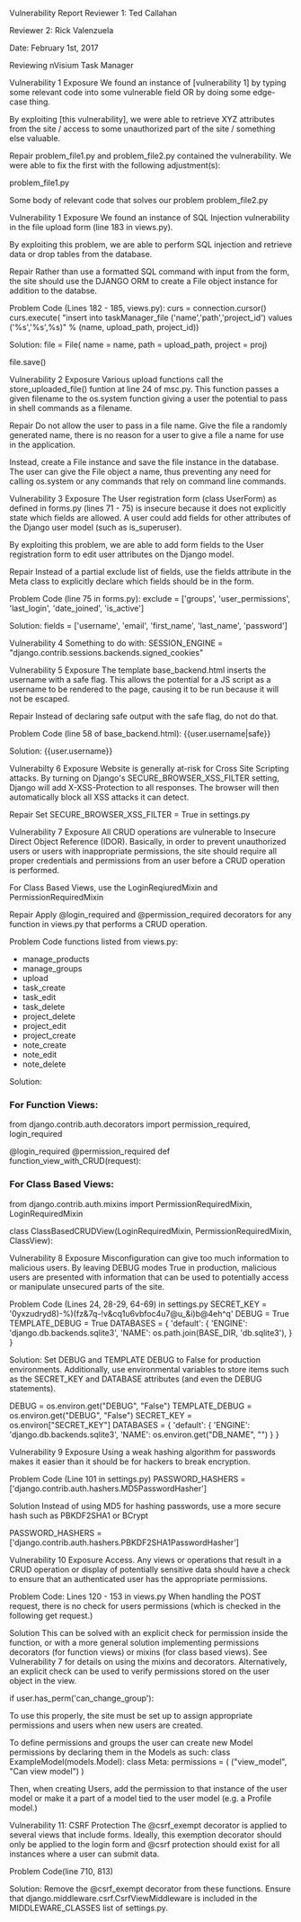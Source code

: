 Vulnerability Report
Reviewer 1: Ted Callahan

Reviewer 2: Rick Valenzuela

Date: February 1st, 2017

Reviewing nVisium Task Manager

Vulnerability 1
Exposure
We found an instance of [vulnerability 1] by typing some relevant code into some vulnerable field OR by doing some edge-case thing.

By exploiting [this vulnerability], we were able to retrieve XYZ attributes from the site / access to some unauthorized part of the site / something else valuable.

Repair
problem_file1.py and problem_file2.py contained the vulnerability. We were able to fix the first with the following adjustment(s):

problem_file1.py

Some body of relevant code that solves our problem
problem_file2.py


Vulnerability 1
Exposure
We found an instance of SQL Injection vulnerability in the file upload form (line 183 in views.py).

By exploiting this problem, we are able to perform SQL injection and retrieve data or drop tables from the database.

Repair
Rather than use a formatted SQL command with input from the form, the site should use the DJANGO ORM to create a File object instance for addition to the databse.

Problem Code (Lines 182 - 185, views.py):
curs = connection.cursor()
curs.execute(
    "insert into taskManager_file ('name','path','project_id') values ('%s','%s',%s)" %
    (name, upload_path, project_id))

Solution:
file = File(
name = name,
path = upload_path,
project = proj)

file.save()

Vulnerability 2
Exposure
Various upload functions call the store_uploaded_file() funtion at line 24 of msc.py.  This function passes a given filename to the os.system function giving a user the potential to pass in shell commands as a filename.

Repair
Do not allow the user to pass in a file name.  Give the file a randomly generated name, there is no reason for a user to give a file a name for use in the application.

Instead, create a File instance and save the file instance in the database.  The user can give the File object a name, thus preventing any need for calling os.system or any commands that rely on command line commands.


Vulnerability 3
Exposure
The User registration form (class UserForm) as defined in forms.py (lines 71 - 75) is insecure because it does not explicitly state which fields are allowed.  A user could add fields for other attributes of the Django user model (such as is_superuser).

By exploiting this problem, we are able to add form fields to the User registration form to edit user attributes on the Django model.

Repair
Instead of a partial exclude list of fields, use the fields attribute in the Meta class to explicitly declare which fields should be in the form.

Problem Code (line 75 in forms.py):
exclude = ['groups', 'user_permissions', 'last_login', 'date_joined', 'is_active']

Solution:
fields = ['username', 'email', 'first_name', 'last_name', 'password']


Vulnerability 4
Something to do with:
SESSION_ENGINE = "django.contrib.sessions.backends.signed_cookies"


Vulnerability 5
Exposure
The template base_backend.html inserts the username with a safe flag.  This allows the potential for a JS script as a username to be rendered to the page, causing it to be run because it will not be escaped.

Repair
Instead of declaring safe output with the safe flag, do not do that.

Problem Code (line 58 of base_backend.html):
<span class="username"><i class="fa fa-user fa-fw"></i> {{user.username|safe}}</span>

Solution:
<span class="username"><i class="fa fa-user fa-fw"></i> {{user.username}}</span>


Vulnerabilty 6
Exposure
Website is generally at-risk for Cross Site Scripting attacks.  By turning on Django's SECURE_BROWSER_XSS_FILTER setting, Django will add X-XSS-Protection to all responses.  The browser will then automatically block all XSS attacks it can detect.

Repair
Set SECURE_BROWSER_XSS_FILTER = True in settings.py


Vulnerability 7
Exposure
All CRUD operations are vulnerable to Insecure Direct Object Reference (IDOR).  Basically, in order to prevent unauthorized users or users with inappropriate permissions, the site should require all proper credentials and permissions from an user before a CRUD operation is performed.

For Class Based Views, use the LoginReqiuredMixin and PermissionRequiredMixin

Repair
Apply @login_required and @permission_required decorators for any function in views.py that performs a CRUD operation.

Problem Code functions listed from views.py:
 - manage_products
 - manage_groups
 - upload
 - task_create
 - task_edit
 - task_delete
 - project_delete
 - project_edit
 - project_create
 - note_create
 - note_edit
 - note_delete

Solution:
### For Function Views:
from django.contrib.auth.decorators import permission_required, login_required

@login_required
@permission_required
def function_view_with_CRUD(request):


### For Class Based Views:
from django.contrib.auth.mixins import PermissionRequiredMixin, LoginRequiredMixin

class ClassBasedCRUDView(LoginRequiredMixin, PermissionRequiredMixin, ClassView):

Vulnerability 8
Exposure
Misconfiguration can give too much information to malicious users.  By leaving DEBUG modes True in production, malicious users are presented with information that can be used to potentially access or manipulate unsecured parts of the site.

Problem Code (Lines 24, 28-29, 64-69) in settings.py
SECRET_KEY = '0yxzudryd8)-%)(fz&7q-!v&cq1u6vbfoc4u7@u_&i)b@4eh^q'
DEBUG = True
TEMPLATE_DEBUG = True
DATABASES = {
    'default': {
        'ENGINE': 'django.db.backends.sqlite3',
        'NAME': os.path.join(BASE_DIR, 'db.sqlite3'),
    }
}

Solution:
Set DEBUG and TEMPLATE DEBUG to False for production environments.  Additionally, use environmental variables to store items such as the SECRET_KEY and DATABASE attributes (and even the DEBUG statements).

DEBUG = os.environ.get("DEBUG", "False")
TEMPLATE_DEBUG = os.environ.get("DEBUG", "False")
SECRET_KEY = os.environ["SECRET_KEY"]
DATABASES = {
    'default': {
        'ENGINE': 'django.db.backends.sqlite3',
        'NAME': os.environ.get("DB_NAME", "")
    }
}

Vulnerability 9
Exposure
Using a weak hashing algorithm for passwords makes it easier than it should be for hackers to break encryption.

Problem Code (Line 101 in settings.py)
PASSWORD_HASHERS = ['django.contrib.auth.hashers.MD5PasswordHasher']

Solution
Instead of using MD5 for hashing passwords, use a more secure hash such as PBKDF2SHA1 or BCrypt

PASSWORD_HASHERS = ['django.contrib.auth.hashers.PBKDF2SHA1PasswordHasher']

Vulnerability 10
Exposure
Access.  Any views or operations that result in a CRUD operation or display of potentially sensitive data should have a check to ensure that an authenticated user has the appropriate permissions.

Problem Code:
Lines 120 - 153 in views.py
When handling the POST request, there is no check for users permissions (which is checked in the following get request.)

Solution
This can be solved with an explicit check for permission inside the function, or with a more general solution implementing permissions decorators (for function views) or mixins (for class based views). See Vulnerability 7 for details on using the mixins and decorators.  Alternatively, an explicit check can be used to verify permissions stored on the user object in the view.

if user.has_perm('can_change_group'):

To use this properly, the site must be set up to assign appropriate permissions and users when new users are created.

To define permissions and groups the user can create new Model permissions by declaring them in the Models as such:
class ExampleModel(models.Model):
    class Meta:
        permissions = (
            ("view_model", "Can view model")
        )

Then, when creating Users, add the permission to that instance of the user model or make it a part of a model tied to the user model (e.g. a Profile model.)

Vulnerability 11:
CSRF Protection
The @csrf_exempt decorator is applied to several views that include forms.  Ideally, this exemption decorator should only be applied to the login form and @csrf protection should exist for all instances where a user can submit data.

Problem Code(line 710, 813)

Solution:
Remove the @csrf_exempt decorator from these functions.  Ensure that
django.middleware.csrf.CsrfViewMiddleware is included in the MIDDLEWARE_CLASSES list of settings.py. 

